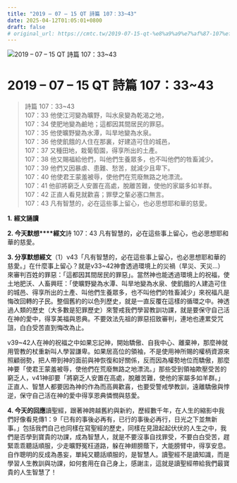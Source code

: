 ```yaml
---
title: "2019 – 07 – 15 QT 詩篇 107：33~43"
date: 2025-04-12T01:05:01+0800
draft: false
# original_url: https://cmtc.tw/2019-07-15-qt-%e8%a9%a9%e7%af%87-107%ef%bc%9a3343
---
```


![2019 – 07 – 15 QT 詩篇 107：33~43](/images/qt.jpg   "2019 – 07 – 15 QT 詩篇 107：33~43")

# 2019 – 07 – 15 QT 詩篇 107：33~43

> 詩篇 107：33~43  
> 107：33 他使江河變為曠野，叫水泉變為乾渴之地，  
> 107：34 使肥地變為鹼地；這都因其間居民的罪惡。  
> 107：35 他使曠野變為水潭，叫旱地變為水泉。  
> 107：36 他使飢餓的人住在那裏，好建造可住的城邑，  
> 107：37 又種田地，栽葡萄園，得享所出的土產。  
> 107：38 他又賜福給他們，叫他們生養眾多，也不叫他們的牲畜減少。  
> 107：39 他們又因暴虐、患難、愁苦，就減少且卑下。  
> 107：40 他使君王蒙羞被辱，使他們在荒廢無路之地漂流。  
> 107：41 他卻將窮乏人安置在高處，脫離苦難，使他的家屬多如羊群。  
> 107：42 正直人看見就歡喜；罪孽之輩必塞口無言。  
> 107：43 凡有智慧的，必在這些事上留心，也必思想耶和華的慈愛。

**1.** **經文誦讀**

**2. 今天默想****經文**詩 107：43 凡有智慧的，必在這些事上留心，也必思想耶和華的慈愛。

**3. 分享默想經文**（1）v43「凡有智慧的，必在這些事上留心，也必思想耶和華的慈愛。」在什麼事上留心？就是v33~42神會透過環境上的災禍（旱災、天災…）來審判百姓的罪惡：「這都因其間居民的罪惡」。當然神也能透過環境上的祝福，使土地肥沃、人畜興旺：「使曠野變為水潭、叫旱地變為水泉、使飢餓的人建造可住的城邑、得享所出的土產、叫他們生養眾多，也不叫他們的牲畜減少」來祝福凡是悔改回轉的子民。整個舊約的以色列歷史，就是一直反覆在這樣的循環之中。神透過人類的歷史（大多數是犯罪歷史）來警戒我們學習教訓功課，就是要保守自己活在神的愛中，得享美福與恩典。不要效法先祖的罪惡招致審判，連地也連累受咒詛，白白受苦直到悔改為止。

v39~42人在神的祝福之中如果忘記神，開始驕傲、自我中心、離棄神，那麼神就用管教的杖重新叫人學習謙卑。如果居高位的領袖，不是使用神所賜的權柄資源來照顧弱勢，把人帶到神的面前與神恢復和好關係，反而因為權勢地位而驕傲，那麼神要「使君王蒙羞被辱，使他們在荒廢無路之地漂流。」那些受到領袖欺壓受苦的窮乏人，v41神卻要「將窮乏人安置在高處，脫離苦難，使他的家屬多如羊群。」正直人、智慧人都要因為神的作為而高興歡喜，也要受警戒學教訓，遠離驕傲與悖逆，保守自己活在神的愛中得享恩典憐憫與慈愛。

**4. 今天的回應**讀聖經，跟著神跨越舊約與新約，歷經數千年，在人生的縮影中我們好像看見傳1：9「已有的事後必再有，已行的事後必再行，日光之下並無新事。」包括我們自己也同樣在寫聖經的歷史，同樣在見證起起伏伏的人生之中，我們是否學到寶貴的功課，成為智慧人，就是不要沒事自找罪受，不要白白受苦，趕緊乖乖聽話順服，少走曠野冤枉道路，躲在神翅膀蔭下，大能膀臂中，得享安息。自作聰明的反成為愚妄，單純又聽話順服的，是智慧人。讀聖經不是讀知識，而是學習人生教訓與功課，如何套用在自己身上，感謝主，這就是讀聖經帶給我們最寶貴的人生智慧了！